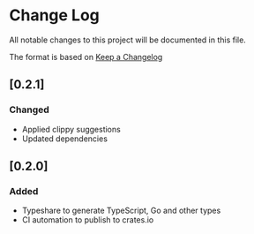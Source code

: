 # Change Log

All notable changes to this project will be documented in this file.

The format is based on [Keep a Changelog](http://keepachangelog.com/)

## [0.2.1]

### Changed

- Applied clippy suggestions
- Updated dependencies

## [0.2.0]

### Added

- Typeshare to generate TypeScript, Go and other types
- CI automation to publish to crates.io